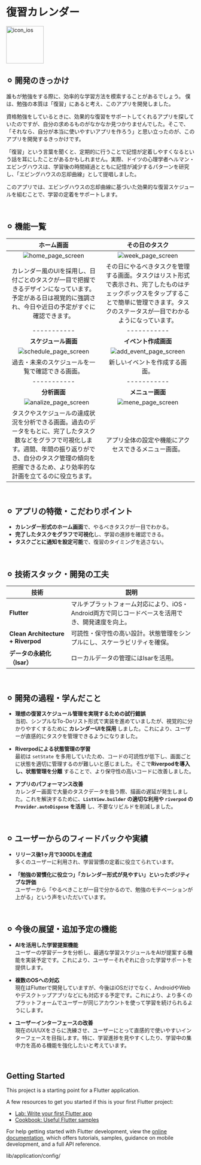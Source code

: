# 復習カレンダー

<img width="100" alt="icon_ios" src="https://github.com/user-attachments/assets/92b48326-c2c8-441c-8062-20ea86ddf695" />

<br>

## ⚪︎ 開発のきっかけ
誰もが勉強をする際に、効率的な学習方法を模索することがあるでしょう。
僕は、勉強の本質は「復習」にあると考え、このアプリを開発しました。

資格勉強をしているときに、効果的な復習をサポートしてくれるアプリを探していたのですが、自分の求めるものがなかなか見つかりませんでした。そこで、「それなら、自分が本当に使いやすいアプリを作ろう」と思い立ったのが、このアプリを開発するきっかけです。

「復習」という言葉を聞くと、定期的に行うことで記憶が定着しやすくなるという話を耳にしたことがあるかもしれません。実際、ドイツの心理学者ヘルマン・エビングハウスは、学習後の時間経過とともに記憶が減少するパターンを研究し、「エビングハウスの忘却曲線」として提唱しました。

このアプリでは、エビングハウスの忘却曲線に基づいた効果的な復習スケジュールを組むことで、学習の定着をサポートします。

<br>

## ⚪︎ 機能一覧                     


| ホーム画面 | その日のタスク |
|:-----------:|:-----------:|
| ![home_page_screen](https://github.com/user-attachments/assets/fefeb63a-ae00-4fd8-a9de-92f29617e16f) | ![week_page_screen](https://github.com/user-attachments/assets/622a90b3-3e44-4b7b-9df4-408bc09004ee) |
| カレンダー風のUIを採用し、日付ごとのタスクが一目で把握できるデザインになっています。予定がある日は視覚的に強調され、今日や近日の予定がすぐに確認できます。 | その日にやるべきタスクを管理する画面。タスクはリスト形式で表示され、完了したものはチェックボックスをタップすることで簡単に管理できます。タスクのステータスが一目でわかるようになっています。 |
|-----------|-----------|
| **スケジュール画面** | **イベント作成画面** |
| ![schedule_page_screen](https://github.com/user-attachments/assets/c54193fb-1ad0-4ddb-947b-c560599124ad) | ![add_event_page_screen](https://github.com/user-attachments/assets/852ffe6f-70d6-4e8c-8af2-85653ae5fbd4) |
| 過去・未来のスケジュールを一覧で確認できる画面。 | 新しいイベントを作成する画面。 |
|-----------|-----------|
| **分析画面** | **メニュー画面** |
| 　![analize_page_screen](https://github.com/user-attachments/assets/3754c289-5ef4-4479-91d4-9622ea501407) | ![mene_page_screen](https://github.com/user-attachments/assets/3fd85c83-9f59-40a5-bf66-fa9184a9c9d9) |
| タスクやスケジュールの達成状況を分析できる画面。過去のデータをもとに、完了したタスク数などをグラフで可視化します。週間、年間の振り返りができ、自分のタスク管理の傾向を把握できるため、より効率的な計画を立てるのに役立ちます。 | アプリ全体の設定や機能にアクセスできるメニュー画面。|

<br>


## ⚪︎ アプリの特徴・こだわりポイント
  - **カレンダー形式のホーム画面**で、やるべきタスクが一目でわかる。
  - **完了したタスクをグラフで可視化**し、学習の進捗を確認できる。
  - **タスクごとに通知を設定可能**で、復習のタイミングを逃さない。

<br>


## ⚪︎ 技術スタック・開発の工夫
| **技術**                | **説明**                                                                                      |
|-----------------------|------------------------------------------------------------------------------------|
| **Flutter**            | マルチプラットフォーム対応により、iOS・Android両方で同じコードベースを活用でき、開発速度を向上。 |
| **Clean Architecture + Riverpod** | 可読性・保守性の高い設計。状態管理をシンプルにし、スケーラビリティを確保。          |
| **データの永続化（Isar）**      | ローカルデータの管理にはIsarを活用。                                                |

<br>

## ⚪︎ 開発の過程・学んだこと
- **理想の復習スケジュール管理を実現するための試行錯誤**  
  当初、シンプルなTo-Doリスト形式で実装を進めていましたが、視覚的に分かりやすくするために **カレンダーUIを採用** しました。これにより、ユーザーが直感的にタスクを管理できるようになりました。  

- **Riverpodによる状態管理の学習**  
  最初は `setState` を多用していたため、コードの可読性が低下し、画面ごとに状態を適切に管理するのが難しいと感じました。そこで**Riverpodを導入し、状態管理を分離** することで、より保守性の高いコードに改善しました。

- **アプリのパフォーマンス改善**  
  カレンダー画面で大量のタスクデータを扱う際、描画の遅延が発生しました。これを解決するために、**`ListView.builder` の適切な利用や `riverpod` の `Provider.autoDispose` を活用** し、不要なリビルドを削減しました。  

<br>

## ⚪︎ ユーザーからのフィードバックや実績
- **リリース後1ヶ月で300DLを達成**  
  多くのユーザーに利用され、学習習慣の定着に役立てられています。  

- **「勉強の習慣化に役立つ」「カレンダー形式が見やすい」といったポジティブな評価**  
  ユーザーから「やるべきことが一目で分かるので、勉強のモチベーションが上がる」という声をいただいています。  

<br>

## ⚪︎ 今後の展望・追加予定の機能
- **AIを活用した学習提案機能**  
  ユーザーの学習データを分析し、最適な学習スケジュールをAIが提案する機能を実装予定です。これにより、ユーザーそれぞれに合った学習サポートを提供します。

- **複数のOSへの対応**  
  現在はFlutterで開発していますが、今後はiOSだけでなく、AndroidやWebやデスクトップアプリなどにも対応する予定です。これにより、より多くのプラットフォームでユーザーが同じアカウントを使って学習を続けられるようにします。  

- **ユーザーインターフェースの改善**  
  現在のUI/UXをさらに洗練させ、ユーザーにとって直感的で使いやすいインターフェースを目指します。特に、学習進捗を見やすくしたり、学習中の集中力を高める機能を強化したいと考えています。  

<br>

## Getting Started

This project is a starting point for a Flutter application.

A few resources to get you started if this is your first Flutter project:

- [Lab: Write your first Flutter app](https://docs.flutter.dev/get-started/codelab)
- [Cookbook: Useful Flutter samples](https://docs.flutter.dev/cookbook)

For help getting started with Flutter development, view the
[online documentation](https://docs.flutter.dev/), which offers tutorials,
samples, guidance on mobile development, and a full API reference.

lib/application/config/
